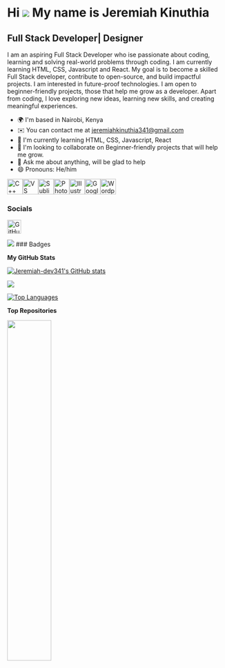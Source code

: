 Hi ![](https://user-images.githubusercontent.com/18350557/176309783-0785949b-9127-417c-8b55-ab5a4333674e.gif) My name is Jeremiah Kinuthia
==========================================================================================================================================

Full Stack Developer| Designer
------------------------------

I am an aspiring Full Stack Developer who ise passionate about coding, learning and solving real-world problems through coding. I am currently learning HTML, CSS, Javascript and React. My goal is to become a skilled Full Stack developer, contribute to open-source, and build impactful projects. I am interested in future-proof technologies. I am open to beginner-friendly projects, those that help me grow as a developer. Apart from coding, I love exploring new ideas, learning new skills, and creating meaningful experiences.

* 🌍  I'm based in Nairobi, Kenya
* ✉️  You can contact me at [jeremiahkinuthia341@gmail.com](mailto:jeremiahkinuthia341@gmail.com)
* 🧠  I'm currently learning HTML, CSS, Javascript, React
* 👥  I'm looking to collaborate on Beginner-friendly projects that will help me grow.
* 💬  Ask me about anything, will be glad to help
* 😄 Pronouns: He/him

<p align="left">
<a href="https://docs.microsoft.com/en-us/cpp/?view=msvc-170" target="_blank" rel="noreferrer"><img src="https://raw.githubusercontent.com/danielcranney/readme-generator/main/public/icons/skills/cplusplus-colored.svg" alt="C++" title="C++" width="36" height="36" /></a><a href="https://code.visualstudio.com/" target="_blank" rel="noreferrer"><img src="https://raw.githubusercontent.com/danielcranney/readme-generator/main/public/icons/skills/visualstudiocode-colored.svg" alt="VS Code" title="VS Code" width="36" height="36" /></a><a href="https://www.sublimetext.com/index2" target="_blank" rel="noreferrer"><img src="https://raw.githubusercontent.com/danielcranney/readme-generator/main/public/icons/skills/sublimetext-colored.svg" alt="Sublime Text" title="Sublime Text" width="36" height="36" /></a><a href="https://www.adobe.com/uk/products/photoshop.html" target="_blank" rel="noreferrer"><img src="https://raw.githubusercontent.com/danielcranney/readme-generator/main/public/icons/skills/photoshop-colored-dark.svg" alt="Photoshop" title="Photoshop" width="36" height="36" /></a><a href="https://www.adobe.com/uk/products/illustrator.html" target="_blank" rel="noreferrer"><img src="https://raw.githubusercontent.com/danielcranney/readme-generator/main/public/icons/skills/illustrator-colored-dark.svg" alt="Illustrator" title="Illustrator" width="36" height="36" /></a><a href="https://cloud.google.com/" target="_blank" rel="noreferrer"><img src="https://raw.githubusercontent.com/danielcranney/readme-generator/main/public/icons/skills/googlecloud-colored.svg" alt="Google Cloud" title="Google Cloud" width="36" height="36" /></a><a href="https://wordpress.com" target="_blank" rel="noreferrer"><img src="https://raw.githubusercontent.com/danielcranney/readme-generator/main/public/icons/skills/wordpress-colored.svg" alt="Wordpress" title="Wordpress" width="36" height="36" /></a>
</p>

### Socials

<p align="left"> <a href="https://www.github.com/Jeremiah-dev341" target="_blank" rel="noreferrer"> <picture> <source media="(prefers-color-scheme: dark)" srcset="https://raw.githubusercontent.com/danielcranney/readme-generator/main/public/icons/socials/github-dark.svg" /> <source media="(prefers-color-scheme: light)" srcset="https://raw.githubusercontent.com/danielcranney/readme-generator/main/public/icons/socials/github.svg" /> <img src="https://raw.githubusercontent.com/danielcranney/readme-generator/main/public/icons/socials/github.svg" width="32" height="32" alt="GitHub" title="GitHub" /> </picture> </a></p>
<a href="https://www.github.com/Jeremiah-dev341" target="_blank" rel="noreferrer"><img
src="https://img.shields.io/github/followers/Jeremiah-dev341?logo=github&style=for-the-badge&color=FFA500&labelColor=000000" /></a>
### Badges

<b>My GitHub Stats</b>

<a href="http://www.github.com/Jeremiah-dev341"><img src="https://github-readme-stats.vercel.app/api?username=Jeremiah-dev341&show_icons=true&hide=&count_private=true&title_color=333333&text_color=000000&icon_color=ffffff&bg_color=FFA500&hide_border=true&show_icons=true" alt="Jeremiah-dev341's GitHub stats" /></a>

<a href="http://www.github.com/Jeremiah-dev341"><img src="https://github-readme-streak-stats.herokuapp.com/?user=Jeremiah-dev341&stroke=000000&background=FFA500&ring=ffffff&fire=ffffff&currStreakNum=000000&currStreakLabel=333333&sideNums=000000&sideLabels=333333&dates=333333&hide_border=true" /></a>

<a href="https://github.com/Jeremiah-dev341" align="left"><img src="https://github-readme-stats.vercel.app/api/top-langs/?username=Jeremiah-dev341&langs_count=10&title_color=333333&text_color=000000&icon_color=ffffff&bg_color=FFA500&hide_border=true&locale=en&custom_title=Top%20%Languages" alt="Top Languages" /></a>

<b>Top Repositories</b>

<div width="100%" align="center"><a href="https://github.com/Jeremiah-dev341/Jeremiah-dev341" align="left"><img align="left" width="45%" src="https://github-readme-stats.vercel.app/api/pin/?username=Jeremiah-dev341&repo=Jeremiah-dev341&title_color=0891b2&text_color=333333&text_color=000000&icon_color=ffffff&bg_color=FF4500,FFA500,FFD700,FFF8DC,87CEEB&hide_border=true&locale=en" /></a></div><br /><br /><br /><br /><br /><br /><br />
